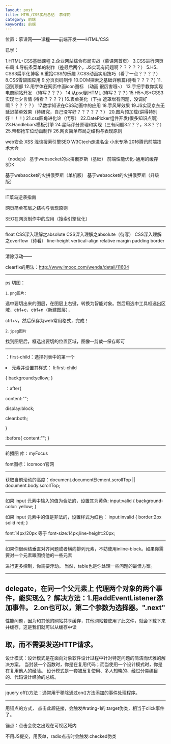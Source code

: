 ```yaml
---
layout: post
title: HTML/CSS实战总结--慕课网
category: 前端
keywords: 前端
---
```




位置：慕课网——课程——前端开发——HTML/CSS

已学：

1.HTML+CSS基础课程 
2.企业网站综合布局实战（慕课网首页）
3.CSS进行网页布局
4.导航条菜单的制作（差最后两个，JS实现有问题啊？？？？？）
5.H5、CSS3扁平化博客
6.重拾CSS的乐趣
7.CSS动画实用技巧（看了一点？？？？）
8.CSS雪碧图应用
9.分页页码制作
10.DOM探索之基础详解篇(待看？？？？)
11.回到顶部
12.用字体在网页中画icon图标  （动画 很厉害哦~）
13.手把手教你实现电商网站开发  （待写？？？）
14.从psd到HTML (待写？？？)
15.H5+JS+CSS3实现七夕言情  (待看？？？？)
16.表单美化（下拉 遮罩增有问题，没调好啊？？？？？）
17.数学知识在CSS动画中的应用
18.手风琴效果
19.JS实现京东无延迟菜单效果（待研究，自己没写好？？？？？？）
20.图片预加载(讲得特别好！！！)
21.css圆角进化论（代写）
22.DatePicker组件开发(很多知识点啊)
23.Handlebars模板引擎
24.星际评分原理和实现（三有问题3.2？？，3.3？？）
25.帝都抢车位动画制作
26.网页简单布局之结构与表现原则

web安全 XSS
浅谈搜索引擎SEO
W3Ctech走进名企 小米专场
2016腾讯前端技术大会


（nodejs）
基于websocket的火拼俄罗斯（基础）
前端性能优化-通用的缓存SDK

基于websocket的火拼俄罗斯（单机版）
基于websocket的火拼俄罗斯（升级版）

----------------
IT菜鸟逆袭指南


网页简单布局之结构与表现原则


SEO在网页制作中的应用（搜索引擎优化）

-----------------
float
CSS深入理解之absolute 
CSS深入理解之absolute（待写）
CSS深入理解之overflow（待看）
line-height
vertical-align
relative
margin
padding
border



--------------------------------------------------------------------------------------------
清除浮动——

clearfix的用法：http://www.imooc.com/wenda/detail/11604


--------------------------------------------------------------------------
ps
切图：


	1.png图片:

选中要切出来的图层，在图层上右键，转换为智能对象。然后用选中工具框选出区域，ctrl+c，ctrl+n（新建图层），

ctrl+v，然后保存为web常用格式，完成！




	2.jpeg图片

找到图层后，框选出要切的位置区域，图像--剪裁--保存即可

--------------------------------------------------------------------------

：first-child：选择列表中的第一个 <li> 元素并设置其样式：
li:first-child

{
	background:yellow;
}

：after{

content:"";

display:block;

clear:both;

}

:before{
	content:"";
}

--------------------------------------------------------------------------

轮播图 库：myFocus

font图标：icomoon官网





--------------------------------------------------------------------------

获取当前滚动的高度：document.documentElement.scrollTop || document.body.scrollTop;

--------------------------------------------------------------------------
如果 input 元素中输入的值为合法的，设置其为黄色:
input:valid
{ 
background-color: yellow;
}

如果 input 元素中的值是非法的，设置样式为红色：
input:invalid
{ 
border:2px solid red;
}

font:14px/20px 等于 font-size:14px;line-height:20px;

--------------------------------------------------------------------------
  如果你很纠结垂直对齐问题或者横向排列元素，不妨使用inline-block。如果你需要对一个元素跟围绕他的一些元素

进行更多控制，你需要浮动。 当然，table也是你处理一些问题的最佳方案。

---------------------------------------------------------------------------

delegate，在同一个父元素上 代理两个对象的两个事件，能实现么？
解决方法：1.用addEventListener添加事件。
	2.on也可以，第二个参数为选择器。".next"
----------------------------------------
<script>标签放在head里面，要写在window.onload()里面，缺点是加载时间长，页面会空白。
放在body最后面的时候，则不用写window.onload。
---------------------------------------------
百度提供的CDN：
<script src="http://libs.baidu.com/jquery/1.11.3/jquery.min.js"></script>
性能问题，因为和其他的网站共享缓存，其他网站若使用了此文件，就会下载下来并缓存，这是我们就可以从缓存中读

取，而不需要发送HTTP请求。
----------------------------------------
设计模式：设计模式是在面向对象软件设计过程中针对特定问题的简洁而优雅的解决方案。
当封装一个函数时，你是在复用代码；而当使用一个设计模式时，你是在复用他人的经验。
设计模式是一套被反复使用、多人知晓的、经过分类编目的、代码设计经验的总结。

-------------------------------------------
jquery off()方法：通常用于移除通过on()方法添加的事件处理程序。

-----------------------
用锚点的方式，<a href="#rating-1" class="star star1"></a>
点击此超链接，会触发#rating-1的:target伪类，相当于click事件了。

锚点：点击会使之出现在可视区域内

不用JS提交，用表单，radio点击时会触发:checked伪类
